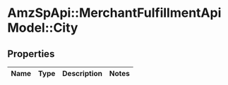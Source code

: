 # AmzSpApi::MerchantFulfillmentApiModel::City

## Properties
Name | Type | Description | Notes
------------ | ------------- | ------------- | -------------


